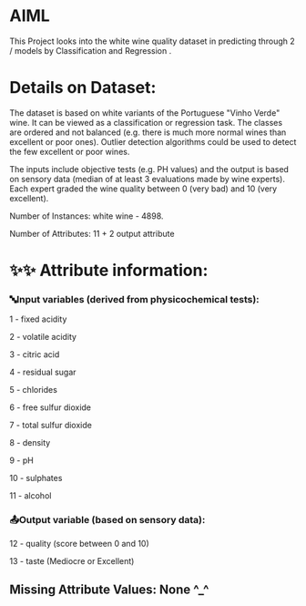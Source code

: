 # AIML

This Project looks into the white wine quality dataset in predicting through 2 / models by Classification and Regression .

# Details on Dataset:

The dataset is based on white variants of the Portuguese "Vinho Verde" wine.
It can be viewed as a classification or regression task.
The classes are ordered and not balanced (e.g. there is much more normal wines than excellent or poor ones). Outlier detection algorithms could be used to detect the few excellent or poor wines. 

The inputs include objective tests (e.g. PH values) and the output is based on sensory data (median of at least 3 evaluations made by wine experts). Each expert graded the wine quality between 0 (very bad) and 10 (very excellent). 

Number of Instances: white wine - 4898. 

Number of Attributes: 11 + 2 output attribute


# ✨✨ Attribute information:

   ### 🔤Input variables (derived from physicochemical tests):
   
   1 - fixed acidity
   
   2 - volatile acidity
   
   3 - citric acid
   
   4 - residual sugar
   
   5 - chlorides
   
   6 - free sulfur dioxide
   
   7 - total sulfur dioxide
   
   8 - density
   
   9 - pH
   
   10 - sulphates
   
   11 - alcohol
   


   ### 📤Output variable (based on sensory data): 


   12 - quality (score between 0 and 10)
   
   13 - taste (Mediocre or Excellent)

## Missing Attribute Values: None ^_^

